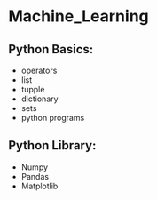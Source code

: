 # Machine_Learning

## Python Basics:
  - operators
  - list
  - tupple
  - dictionary
  - sets
  - python programs
  
## Python Library:
  - Numpy
  - Pandas
  - Matplotlib
